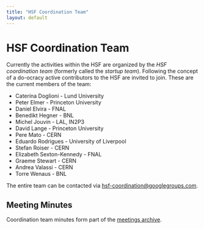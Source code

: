 ```yaml
---
title: "HSF Coordination Team"
layout: default
---
```


# HSF Coordination Team

Currently the activities within the HSF are organized by the *HSF coordination team* (formerly called the *startup team*). Following the concept of a do-ocracy active contributors to the HSF are invited to join. These are the current members of the team:

 * Caterina Doglioni - Lund University
 * Peter Elmer - Princeton University
 * Daniel Elvira - FNAL
 * Benedikt Hegner - BNL
 * Michel Jouvin - LAL, IN2P3
 * David Lange - Princeton University
 * Pere Mato - CERN
 * Eduardo Rodrigues - University of Liverpool
 * Stefan Roiser - CERN
 * Elizabeth Sexton-Kennedy - FNAL
 * Graeme Stewart - CERN
 * Andrea Valassi - CERN
 * Torre Wenaus - BNL

The entire team can be contacted via <hsf-coordination@googlegroups.com>.

## Meeting Minutes

Coordination team minutes form part of the [meetings archive](minutes.html).

